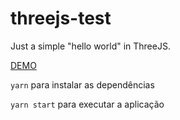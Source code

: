 # threejs-test

Just a simple "hello world" in ThreeJS.

[DEMO](https://daniofilho.com.br/estudo/threejs)

`yarn` para instalar as dependências

`yarn start` para executar a aplicação
